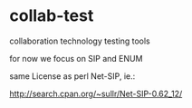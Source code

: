 collab-test
===========

collaboration technology testing tools

for now we focus on SIP and ENUM

same License as perl Net-SIP, ie.:

http://search.cpan.org/~sullr/Net-SIP-0.62_12/
